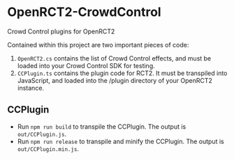 # OpenRCT2-CrowdControl
Crowd Control plugins for OpenRCT2

Contained within this project are two important pieces of code:
1. `OpenRCT2.cs` contains the list of Crowd Control effects, and must be loaded into your Crowd Control SDK for testing.
2. `CCPlugin.ts` contains the plugin code for RCT2. It must be transpiled into JavaScript, and loaded into the /plugin directory of your OpenRCT2 instance.

## CCPlugin
* Run `npm run build` to transpile the CCPlugin. The output is `out/CCPlugin.js`.
* Run `npm run release` to transpile and minify the CCPlugin. The output is `out/CCPlugin.min.js`.

